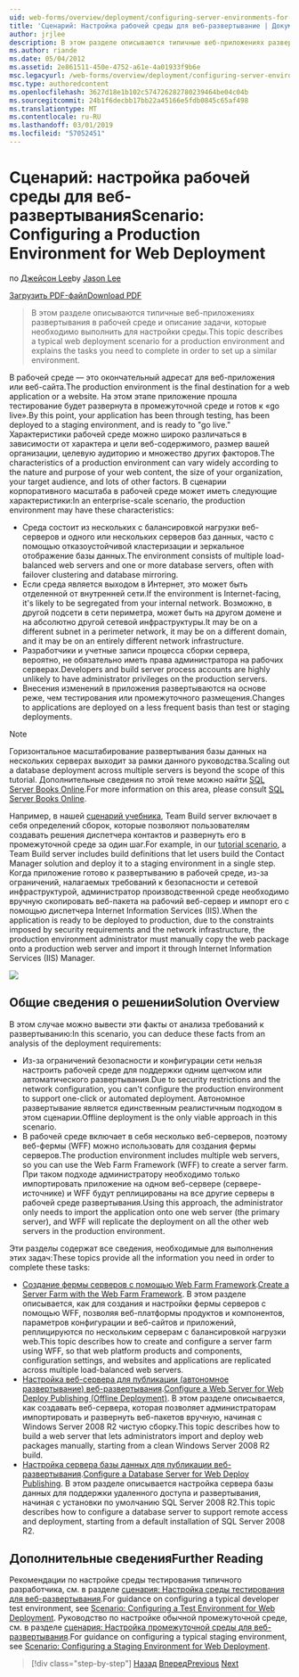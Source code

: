 ```yaml
---
uid: web-forms/overview/deployment/configuring-server-environments-for-web-deployment/scenario-configuring-a-production-environment-for-web-deployment
title: 'Сценарий: Настройка рабочей среды для веб-развертывание | Документация Майкрософт'
author: jrjlee
description: В этом разделе описываются типичные веб-приложениях развертывания в рабочей среде и описание задачи, которые вам потребуется выполнить действия, чтобы настроить аналогичное...
ms.author: riande
ms.date: 05/04/2012
ms.assetid: 2e861511-450e-4752-a61e-4a01933f9b6e
msc.legacyurl: /web-forms/overview/deployment/configuring-server-environments-for-web-deployment/scenario-configuring-a-production-environment-for-web-deployment
msc.type: authoredcontent
ms.openlocfilehash: 3627d18e1b102c574726282780239464be04c04b
ms.sourcegitcommit: 24b1f6decbb17bb22a45166e5fdb0845c65af498
ms.translationtype: MT
ms.contentlocale: ru-RU
ms.lasthandoff: 03/01/2019
ms.locfileid: "57052451"
---
```

<a name="scenario-configuring-a-production-environment-for-web-deployment"></a><span data-ttu-id="f18db-103">Сценарий: настройка рабочей среды для веб-развертывания</span><span class="sxs-lookup"><span data-stu-id="f18db-103">Scenario: Configuring a Production Environment for Web Deployment</span></span>
====================
<span data-ttu-id="f18db-104">по [Джейсон Lee](https://github.com/jrjlee)</span><span class="sxs-lookup"><span data-stu-id="f18db-104">by [Jason Lee](https://github.com/jrjlee)</span></span>

[<span data-ttu-id="f18db-105">Загрузить PDF-файл</span><span class="sxs-lookup"><span data-stu-id="f18db-105">Download PDF</span></span>](https://msdnshared.blob.core.windows.net/media/MSDNBlogsFS/prod.evol.blogs.msdn.com/CommunityServer.Blogs.Components.WeblogFiles/00/00/00/63/56/8130.DeployingWebAppsInEnterpriseScenarios.pdf)

> <span data-ttu-id="f18db-106">В этом разделе описываются типичные веб-приложениях развертывания в рабочей среде и описание задачи, которые необходимо выполнить для настройки среды.</span><span class="sxs-lookup"><span data-stu-id="f18db-106">This topic describes a typical web deployment scenario for a production environment and explains the tasks you need to complete in order to set up a similar environment.</span></span>


<span data-ttu-id="f18db-107">В рабочей среде — это окончательный адресат для веб-приложения или веб-сайта.</span><span class="sxs-lookup"><span data-stu-id="f18db-107">The production environment is the final destination for a web application or a website.</span></span> <span data-ttu-id="f18db-108">На этом этапе приложение прошла тестирование будет развернута в промежуточной среде и готов к «go live».</span><span class="sxs-lookup"><span data-stu-id="f18db-108">By this point, your application has been through testing, has been deployed to a staging environment, and is ready to "go live."</span></span> <span data-ttu-id="f18db-109">Характеристики рабочей среде можно широко различаться в зависимости от характера и цели веб-содержимого, размер вашей организации, целевую аудиторию и множество других факторов.</span><span class="sxs-lookup"><span data-stu-id="f18db-109">The characteristics of a production environment can vary widely according to the nature and purpose of your web content, the size of your organization, your target audience, and lots of other factors.</span></span> <span data-ttu-id="f18db-110">В сценарии корпоративного масштаба в рабочей среде может иметь следующие характеристики:</span><span class="sxs-lookup"><span data-stu-id="f18db-110">In an enterprise-scale scenario, the production environment may have these characteristics:</span></span>

- <span data-ttu-id="f18db-111">Среда состоит из нескольких с балансировкой нагрузки веб-серверов и одного или нескольких серверов баз данных, часто с помощью отказоустойчивой кластеризации и зеркальное отображение базы данных.</span><span class="sxs-lookup"><span data-stu-id="f18db-111">The environment consists of multiple load-balanced web servers and one or more database servers, often with failover clustering and database mirroring.</span></span>
- <span data-ttu-id="f18db-112">Если среда является выходом в Интернет, это может быть отделенной от внутренней сети.</span><span class="sxs-lookup"><span data-stu-id="f18db-112">If the environment is Internet-facing, it's likely to be segregated from your internal network.</span></span> <span data-ttu-id="f18db-113">Возможно, в другой подсети в сети периметра, может быть на другом домене и на абсолютно другой сетевой инфраструктуры.</span><span class="sxs-lookup"><span data-stu-id="f18db-113">It may be on a different subnet in a perimeter network, it may be on a different domain, and it may be on an entirely different network infrastructure.</span></span>
- <span data-ttu-id="f18db-114">Разработчики и учетные записи процесса сборки сервера, вероятно, не обязательно иметь права администратора на рабочих серверах.</span><span class="sxs-lookup"><span data-stu-id="f18db-114">Developers and build server process accounts are highly unlikely to have administrator privileges on the production servers.</span></span>
- <span data-ttu-id="f18db-115">Внесения изменений в приложения развертываются на основе реже, чем тестирования или промежуточного размещения.</span><span class="sxs-lookup"><span data-stu-id="f18db-115">Changes to applications are deployed on a less frequent basis than test or staging deployments.</span></span>

> [!NOTE]
> <span data-ttu-id="f18db-116">Горизонтальное масштабирование развертывания базы данных на нескольких серверах выходит за рамки данного руководства.</span><span class="sxs-lookup"><span data-stu-id="f18db-116">Scaling out a database deployment across multiple servers is beyond the scope of this tutorial.</span></span> <span data-ttu-id="f18db-117">Дополнительные сведения по этой теме можно найти [SQL Server Books Online](https://technet.microsoft.com/library/ms130214.aspx).</span><span class="sxs-lookup"><span data-stu-id="f18db-117">For more information on this area, please consult [SQL Server Books Online](https://technet.microsoft.com/library/ms130214.aspx).</span></span>


<span data-ttu-id="f18db-118">Например, в нашей [сценарий учебника](../deploying-web-applications-in-enterprise-scenarios/enterprise-web-deployment-scenario-overview.md), Team Build server включает в себя определений сборок, которые позволяют пользователям создавать решения диспетчера контактов и развернуть его в промежуточной среде за один шаг.</span><span class="sxs-lookup"><span data-stu-id="f18db-118">For example, in our [tutorial scenario](../deploying-web-applications-in-enterprise-scenarios/enterprise-web-deployment-scenario-overview.md), a Team Build server includes build definitions that let users build the Contact Manager solution and deploy it to a staging environment in a single step.</span></span> <span data-ttu-id="f18db-119">Когда приложение готово к развертыванию в рабочей среде, из-за ограничений, налагаемых требований к безопасности и сетевой инфраструктурой, администратор производственной среде необходимо вручную скопировать веб-пакета на рабочий веб-сервер и импорт его с помощью диспетчера Internet Information Services (IIS).</span><span class="sxs-lookup"><span data-stu-id="f18db-119">When the application is ready to be deployed to production, due to the constraints imposed by security requirements and the network infrastructure, the production environment administrator must manually copy the web package onto a production web server and import it through Internet Information Services (IIS) Manager.</span></span>

![](scenario-configuring-a-production-environment-for-web-deployment/_static/image1.png)

## <a name="solution-overview"></a><span data-ttu-id="f18db-120">Общие сведения о решении</span><span class="sxs-lookup"><span data-stu-id="f18db-120">Solution Overview</span></span>

<span data-ttu-id="f18db-121">В этом случае можно вывести эти факты от анализа требований к развертыванию:</span><span class="sxs-lookup"><span data-stu-id="f18db-121">In this scenario, you can deduce these facts from an analysis of the deployment requirements:</span></span>

- <span data-ttu-id="f18db-122">Из-за ограничений безопасности и конфигурации сети нельзя настроить рабочей среде для поддержки одним щелчком или автоматического развертывания.</span><span class="sxs-lookup"><span data-stu-id="f18db-122">Due to security restrictions and the network configuration, you can't configure the production environment to support one-click or automated deployment.</span></span> <span data-ttu-id="f18db-123">Автономное развертывание является единственным реалистичным подходом в этом сценарии.</span><span class="sxs-lookup"><span data-stu-id="f18db-123">Offline deployment is the only viable approach in this scenario.</span></span>
- <span data-ttu-id="f18db-124">В рабочей среде включает в себя несколько веб-серверов, поэтому веб-фермы (WFF) можно использовать для создания фермы серверов.</span><span class="sxs-lookup"><span data-stu-id="f18db-124">The production environment includes multiple web servers, so you can use the Web Farm Framework (WFF) to create a server farm.</span></span> <span data-ttu-id="f18db-125">При таком подходе администратору необходимо только импортировать приложение на одном веб-сервере (сервере-источнике) и WFF будут реплицированы на все другие серверы в рабочей среде развертывания.</span><span class="sxs-lookup"><span data-stu-id="f18db-125">Using this approach, the administrator only needs to import the application onto one web server (the primary server), and WFF will replicate the deployment on all the other web servers in the production environment.</span></span>

<span data-ttu-id="f18db-126">Эти разделы содержат все сведения, необходимые для выполнения этих задач:</span><span class="sxs-lookup"><span data-stu-id="f18db-126">These topics provide all the information you need in order to complete these tasks:</span></span>

- <span data-ttu-id="f18db-127">[Создание фермы серверов с помощью Web Farm Framework](configuring-a-database-server-for-web-deploy-publishing.md).</span><span class="sxs-lookup"><span data-stu-id="f18db-127">[Create a Server Farm with the Web Farm Framework](configuring-a-database-server-for-web-deploy-publishing.md).</span></span> <span data-ttu-id="f18db-128">В этом разделе описывается, как для создания и настройки фермы серверов с помощью WFF, позволяя веб-платформы продуктов и компонентов, параметров конфигурации и веб-сайтов и приложений, реплицируются по нескольким серверам с балансировкой нагрузки web.</span><span class="sxs-lookup"><span data-stu-id="f18db-128">This topic describes how to create and configure a server farm using WFF, so that web platform products and components, configuration settings, and websites and applications are replicated across multiple load-balanced web servers.</span></span>
- <span data-ttu-id="f18db-129">[Настройка веб-сервера для публикации (автономное развертывание) веб-развертывания](configuring-a-web-server-for-web-deploy-publishing-offline-deployment.md).</span><span class="sxs-lookup"><span data-stu-id="f18db-129">[Configure a Web Server for Web Deploy Publishing (Offline Deployment)](configuring-a-web-server-for-web-deploy-publishing-offline-deployment.md).</span></span> <span data-ttu-id="f18db-130">В этом разделе описывается, как создавать веб-сервера, которая позволяет администраторам импортировать и развернуть веб-пакетов вручную, начиная с Windows Server 2008 R2 чистую сборку.</span><span class="sxs-lookup"><span data-stu-id="f18db-130">This topic describes how to build a web server that lets administrators import and deploy web packages manually, starting from a clean Windows Server 2008 R2 build.</span></span>
- <span data-ttu-id="f18db-131">[Настройка сервера базы данных для публикации веб-развертывания](configuring-a-database-server-for-web-deploy-publishing.md).</span><span class="sxs-lookup"><span data-stu-id="f18db-131">[Configure a Database Server for Web Deploy Publishing](configuring-a-database-server-for-web-deploy-publishing.md).</span></span> <span data-ttu-id="f18db-132">В этом разделе описывается настройка сервера базы данных для поддержки удаленного доступа и развертывания, начиная с установки по умолчанию SQL Server 2008 R2.</span><span class="sxs-lookup"><span data-stu-id="f18db-132">This topic describes how to configure a database server to support remote access and deployment, starting from a default installation of SQL Server 2008 R2.</span></span>

## <a name="further-reading"></a><span data-ttu-id="f18db-133">Дополнительные сведения</span><span class="sxs-lookup"><span data-stu-id="f18db-133">Further Reading</span></span>

<span data-ttu-id="f18db-134">Рекомендации по настройке среды тестирования типичного разработчика, см. в разделе [сценария: Настройка среды тестирования для веб-развертывания](scenario-configuring-a-test-environment-for-web-deployment.md).</span><span class="sxs-lookup"><span data-stu-id="f18db-134">For guidance on configuring a typical developer test environment, see [Scenario: Configuring a Test Environment for Web Deployment](scenario-configuring-a-test-environment-for-web-deployment.md).</span></span> <span data-ttu-id="f18db-135">Руководство по настройке обычной промежуточной среде, см. в разделе [сценария: Настройка промежуточной среды для веб-развертывания](scenario-configuring-a-staging-environment-for-web-deployment.md).</span><span class="sxs-lookup"><span data-stu-id="f18db-135">For guidance on configuring a typical staging environment, see [Scenario: Configuring a Staging Environment for Web Deployment](scenario-configuring-a-staging-environment-for-web-deployment.md).</span></span>

> [!div class="step-by-step"]
> <span data-ttu-id="f18db-136">[Назад](scenario-configuring-a-staging-environment-for-web-deployment.md)
> [Вперед](configuring-a-web-server-for-web-deploy-publishing-remote-agent.md)</span><span class="sxs-lookup"><span data-stu-id="f18db-136">[Previous](scenario-configuring-a-staging-environment-for-web-deployment.md)
[Next](configuring-a-web-server-for-web-deploy-publishing-remote-agent.md)</span></span>
